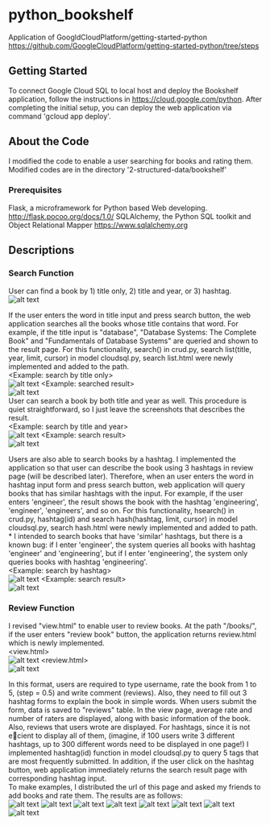 # python_bookshelf
Application of GoogldCloudPlatform/getting-started-python
https://github.com/GoogleCloudPlatform/getting-started-python/tree/steps

## Getting Started
To connect Google Cloud SQL to local host and deploy the Bookshelf application, follow the instructions in https://cloud.google.com/python. 
After completing the initial setup, you can deploy the web application via command 'gcloud app deploy'.

## About the Code
I modified the code to enable a user searching for books and rating them. 
Modified codes are in the directory '2-structured-data/bookshelf'

### Prerequisites
Flask, a microframework for Python based Web developing. http://flask.pocoo.org/docs/1.0/
SQLAlchemy, the Python SQL toolkit and Object Relational Mapper https://www.sqlalchemy.org

## Descriptions

### Search Function
User can find a book by 1) title only, 2) title and year, or 3) hashtag. <br/>
![alt text](https://github.com/elianakim/python_bookshelf/blob/master/images/1_searchform.PNG)

If the user enters the word in title input and press search button, the web application searches all the books whose title contains that word. For example, if the title input is "database", "Database Systems: The Complete Book" and "Fundamentals of Database Systems" are queried and shown to the result page. For this functionality, search() in crud.py, search list(title, year, limit, cursor) in model cloudsql.py, search list.html were newly implemented and added to the path.<br/>
<Example: search by title only><br/>
![alt text](https://github.com/elianakim/python_bookshelf/blob/master/images/2_bytitle.PNG)
<Example: searched result><br/>
![alt text](https://github.com/elianakim/python_bookshelf/blob/master/images/3_bytitle_result.PNG)
<br/>
User can search a book by both title and year as well. This procedure is quiet straightforward, so I just leave the screenshots that describes the result.<br/>
<Example: search by title and year><br/>
![alt text](https://github.com/elianakim/python_bookshelf/blob/master/images/4_bytitleandyear.PNG)
<Example: search result><br/>
![alt text](https://github.com/elianakim/python_bookshelf/blob/master/images/5_bytitleandyearresult.PNG)

Users are also able to search books by a hashtag. I implemented the application so that user can describe the book using 3 hashtags in review page (will be described later). Therefore, when an user enters the word in hashtag input form and press search button, web application will query books that has similar hashtags with the input. For example, if the user enters 'engineer', the result shows the book with the hashtag 'engineering', 'engineer', 'engineers', and so on. For this functionality, hsearch() in crud.py, hashtag(id) and search hash(hashtag, limit, cursor) in model cloudsql.py, search hash.html were newly implemented and added to path. * I intended to search books that have 'similar' hashtags, but there is a known bug: if I enter 'engineer', the system queries all books with hashtag 'engineer' and 'engineering', but if I enter 'engineering', the system only queries books with hashtag 'engineering'.\
<Example: search by hashtag>\
![alt text](https://github.com/elianakim/python_bookshelf/blob/master/images/6_byhashtag.PNG)
<Example: search result>\
![alt text](https://github.com/elianakim/python_bookshelf/blob/master/images/7_hashtag_result.PNG)

### Review Function
I revised "view.html" to enable user to review books. At the path "/books/<id>", if the user enters "review book" button, the application returns review.html which is newly implemented.\
<view.html>\
![alt text](https://github.com/elianakim/python_bookshelf/blob/master/images/8_reviews.PNG)
<review.html>\
![alt text](https://github.com/elianakim/python_bookshelf/blob/master/images/9_reviewform.PNG)
  
In this format, users are required to type username, rate the book from 1 to 5, (step = 0.5) and write comment (reviews). Also, they need to fill out 3 hashtag forms to explain the book in simple words. When users submit the form, data is saved to "reviews" table. In the view page, average rate and number of raters are displayed, along with basic information of the book. Also, reviews that users wrote are displayed. For hashtags, since it is not ecient to display all of them, (imagine, if 100 users write 3 different hashtags, up to 300 different words need to be displayed in one page!) I implemented hashtag(id) function in model cloudsql.py to query 5 tags that are most frequently submitted. In addition, if the user click on the hashtag button, web application immediately returns the search result page with corresponding hashtag input.\
To make examples, I distributed the url of this page and asked my friends to add books and rate them. The results are as follows:\
![alt text]()
![alt text]()
![alt text]()
![alt text]()
![alt text]()
![alt text]()
![alt text]()
![alt text]()
